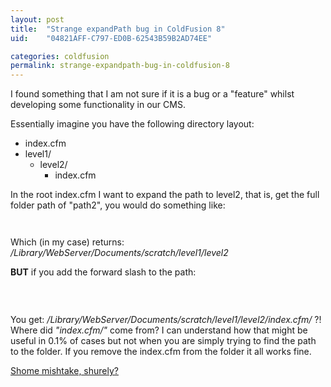```yaml
---
layout: post
title:  "Strange expandPath bug in ColdFusion 8"
uid:	"04821AFF-C797-ED0B-62543B59B2AD74EE"

categories: coldfusion
permalink: strange-expandpath-bug-in-coldfusion-8
---
```

<p>
I found something that I am not sure if it is a bug or a "feature" whilst developing some functionality in our CMS.

Essentially imagine you have the following directory layout:
</p>
<ul>
	<li>index.cfm</li>
	<li>level1/
		<ul>
			<li>level2/
				<ul>
					<li>index.cfm</li>
				</ul>
			</li>	
		</ul>
	</li>
</ul>

In the root index.cfm I want to expand the path to level2, that is, get the full folder path of "path2", you would do something like:
<br>
<code>
	<cfset mypath1 = "/level1/level2">
	<cfdump var="#expandPath(mypath1)#">
</code>
<p>
Which (in my case) returns: <em>/Library/WebServer/Documents/scratch/level1/level2 </em>
</p>
<p>
<strong>BUT</strong> if you add the forward slash to the path:
<br>
<code>
	<cfset mypath2 = "/level1/level2/">
	<cfdump var="#expandPath(mypath2)#">
</code>
<br>
You get: <em>/Library/WebServer/Documents/scratch/level1/level2/index.cfm/ </em> ?!
<br>
Where did <em>"index.cfm/"</em> come from? I can understand how that might be useful in 0.1% of cases but not when you are simply trying to find the path to the folder. If you remove the index.cfm from the folder it all works fine. 

</p>

<p>
	<a href="http://en.wikipedia.org/wiki/List_of_recurring_in-jokes_in_Private_Eye" title="Recurring in-jokes in Private Eye - Wikipedia, the free encyclopedia">Shome mishtake, shurely? </a>
</p>